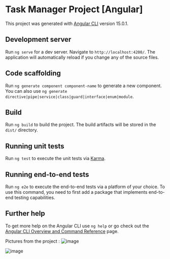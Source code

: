 # Task Manager Project [Angular]

This project was generated with [Angular CLI](https://github.com/angular/angular-cli) version 15.0.1.

## Development server

Run `ng serve` for a dev server. Navigate to `http://localhost:4200/`. The application will automatically reload if you change any of the source files.

## Code scaffolding

Run `ng generate component component-name` to generate a new component. You can also use `ng generate directive|pipe|service|class|guard|interface|enum|module`.

## Build

Run `ng build` to build the project. The build artifacts will be stored in the `dist/` directory.

## Running unit tests

Run `ng test` to execute the unit tests via [Karma](https://karma-runner.github.io).

## Running end-to-end tests

Run `ng e2e` to execute the end-to-end tests via a platform of your choice. To use this command, you need to first add a package that implements end-to-end testing capabilities.

## Further help

To get more help on the Angular CLI use `ng help` or go check out the [Angular CLI Overview and Command Reference](https://angular.io/cli) page.

Pictures from the project :
![image](https://user-images.githubusercontent.com/105632447/207152472-ded5b32f-d4d8-4c3b-a61f-8d0d0f4e433a.png)

![image](https://user-images.githubusercontent.com/105632447/207152034-8a54bb36-ce6c-4126-9707-b4e00d70e865.png)



